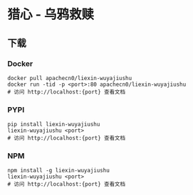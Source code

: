 # 猎心 - 乌鸦救赎

## 下载

### Docker

```
docker pull apachecn0/liexin-wuyajiushu
docker run -tid -p <port>:80 apachecn0/liexin-wuyajiushu
# 访问 http://localhost:{port} 查看文档
```

### PYPI

```
pip install liexin-wuyajiushu
liexin-wuyajiushu <port>
# 访问 http://localhost:{port} 查看文档
```

### NPM

```
npm install -g liexin-wuyajiushu
liexin-wuyajiushu <port>
# 访问 http://localhost:{port} 查看文档
```